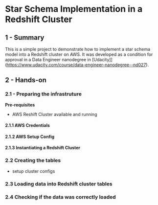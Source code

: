 # Star Schema Implementation in a Redshift Cluster

## 1 - Summary
This is a simple project to demonstrate how to implement a star schema model into a Redshift cluster on AWS. It was developed as a condition for approval in a Data Engineer nanodegree in [Udacity]](https://www.udacity.com/course/data-engineer-nanodegree--nd027). 

## 2 - Hands-on
### 2.1 - Preparing the infrastruture

**Pre-requisites**
<!-- - AWS account
- AWS credentials with permission to use AWS services
    - EC2
    - Redshift (Create cluster)
    - IAM (Create roles and users)
    - S3 (Create and read bucket) -->

- AWS Reshift Cluster available and running

#### 2.1.1 AWS Credentials

#### 2.1.2 AWS Setup Config

#### 2.1.3 Instantiating a Redshift Cluster


### 2.2 Creating the tables
- setup cluster configs

### 2.3 Loading data into Redshift cluster tables

### 2.4 Checking if the data was correctly loaded

